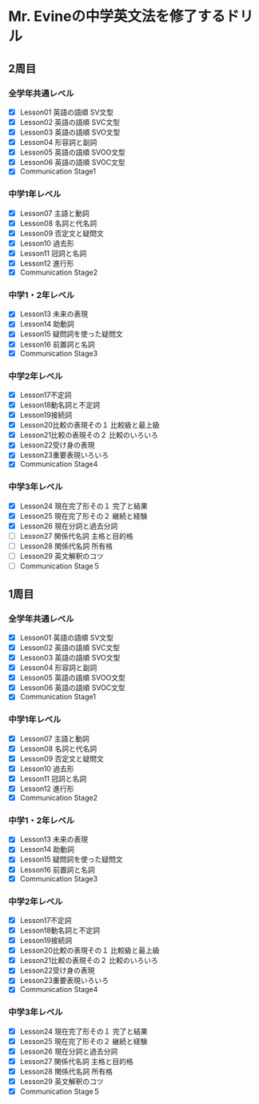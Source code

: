 # Mr. Evineの中学英文法を修了するドリル
## 2周目
### 全学年共通レベル
- [x] Lesson01 英語の語順 SV文型
- [x] Lesson02 英語の語順 SVC文型
- [x] Lesson03 英語の語順 SVO文型
- [x] Lesson04 形容詞と副詞
- [x] Lesson05 英語の語順 SVOO文型
- [x] Lesson06 英語の語順 SVOC文型
- [x] Communication Stage1

### 中学1年レベル
- [x] Lesson07 主語と動詞
- [x] Lesson08 名詞と代名詞
- [x] Lesson09 否定文と疑問文
- [x] Lesson10 過去形
- [x] Lesson11 冠詞と名詞
- [x] Lesson12 進行形
- [x] Communication Stage2

### 中学1・2年レベル
- [x] Lesson13 未来の表現
- [x] Lesson14 助動詞
- [x] Lesson15 疑問詞を使った疑問文
- [x] Lesson16 前置詞と名詞
- [x] Communication Stage3

### 中学2年レベル
- [x] Lesson17不定詞
- [x] Lesson18動名詞と不定詞
- [x] Lesson19接続詞
- [x] Lesson20比較の表現その１ 比較級と最上級
- [x] Lesson21比較の表現その２ 比較のいろいろ
- [x] Lesson22受け身の表現
- [x] Lesson23重要表現いろいろ
- [x] Communication Stage4

### 中学3年レベル
- [x] Lesson24 現在完了形その１ 完了と結果
- [x] Lesson25 現在完了形その２ 継続と経験
- [x] Lesson26 現在分詞と過去分詞
- [ ] Lesson27 関係代名詞 主格と目的格
- [ ] Lesson28 関係代名詞 所有格
- [ ] Lesson29 英文解釈のコツ
- [ ] Communication Stage５

## 1周目
### 全学年共通レベル
- [x] Lesson01 英語の語順 SV文型
- [x] Lesson02 英語の語順 SVC文型
- [x] Lesson03 英語の語順 SVO文型
- [x] Lesson04 形容詞と副詞
- [x] Lesson05 英語の語順 SVOO文型
- [x] Lesson06 英語の語順 SVOC文型
- [x] Communication Stage1

### 中学1年レベル
- [x] Lesson07 主語と動詞
- [x] Lesson08 名詞と代名詞
- [x] Lesson09 否定文と疑問文
- [x] Lesson10 過去形
- [x] Lesson11 冠詞と名詞
- [x] Lesson12 進行形
- [x] Communication Stage2

### 中学1・2年レベル
- [x] Lesson13 未来の表現
- [x] Lesson14 助動詞
- [x] Lesson15 疑問詞を使った疑問文
- [x] Lesson16 前置詞と名詞
- [x] Communication Stage3

### 中学2年レベル
- [x] Lesson17不定詞
- [x] Lesson18動名詞と不定詞
- [x] Lesson19接続詞
- [x] Lesson20比較の表現その１ 比較級と最上級
- [x] Lesson21比較の表現その２ 比較のいろいろ
- [x] Lesson22受け身の表現
- [x] Lesson23重要表現いろいろ
- [x] Communication Stage4

### 中学3年レベル
- [x] Lesson24 現在完了形その１ 完了と結果
- [x] Lesson25 現在完了形その２ 継続と経験
- [x] Lesson26 現在分詞と過去分詞
- [x] Lesson27 関係代名詞 主格と目的格
- [x] Lesson28 関係代名詞 所有格
- [x] Lesson29 英文解釈のコツ
- [x] Communication Stage５
